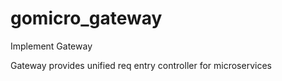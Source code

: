 # gomicro_gateway
Implement Gateway 

Gateway provides unified req entry controller for microservices 
